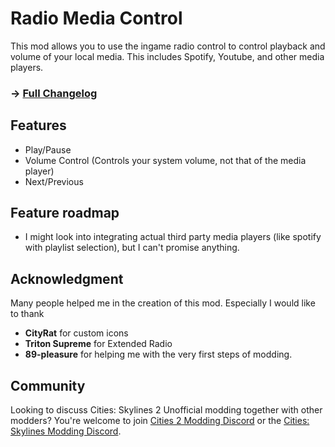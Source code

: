 # Radio Media Control
This mod allows you to use the ingame radio control to control playback and volume of your local media. This includes Spotify, Youtube, and other media players.

### -> [Full Changelog](https://github.com/kosch104/RadioMediaControl/blob/main/CHANGELOG.md)

## Features
- Play/Pause
- Volume Control (Controls your system volume, not that of the media player)
- Next/Previous

## Feature roadmap
- I might look into integrating actual third party media players (like spotify with playlist selection), but I can't promise anything.

## Acknowledgment
Many people helped me in the creation of this mod. Especially I would like to thank
* **CityRat** for custom icons
* **Triton Supreme** for Extended Radio
* **89-pleasure** for helping me with the very first steps of modding.

## Community
Looking to discuss Cities: Skylines 2 Unofficial modding together with other modders? You're welcome to join [Cities 2 Modding Discord](https://discord.gg/vd7HXnpPJf) or the [Cities: Skylines Modding Discord](https://discord.gg/27CVdGFA47).